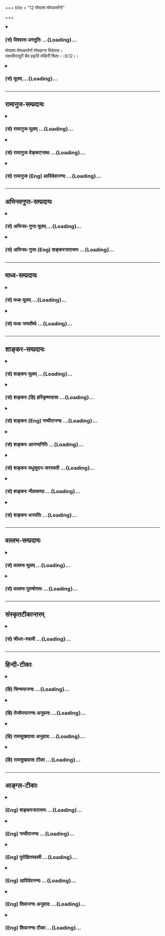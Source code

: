 +++
title = "12 मोघाशा मोघकर्माणो"

+++
<div class="js_include" newlevelforh1="3" title="(सं) विश्वास-प्रस्तुतिः" unfilled url="/purANam_vaiShNavam/mahAbhAratam/06-bhIShma-parva/03-bhagavad-gItA-parva/saMskRtam/vishvAsa-prastutiH/09_rAja-vidyA-rAja-guhy/12_moghAshA_moghakar.md">
<details open><summary><h3>(सं) विश्वास-प्रस्तुतिः ...{Loading}...</h3></summary>

मोघाशा मोघकर्माणो मोघज्ञाना विचेतसः।  
राक्षसीमासुरीं चैव प्रकृतिं मोहिनीं श्रिताः।।9.12।।
</details>
</div>
<div class="js_include collapsed" newlevelforh1="3" title="(सं) मूलम्" unfilled url="/purANam_vaiShNavam/mahAbhAratam/06-bhIShma-parva/03-bhagavad-gItA-parva/saMskRtam/mUlam/09_rAja-vidyA-rAja-guhy/12_moghAshA_moghakar.md">
<details><summary><h3>(सं) मूलम् ...{Loading}...</h3></summary>

मोघाशा मोघकर्माणो मोघज्ञाना विचेतसः।  
राक्षसीमासुरीं चैव प्रकृतिं मोहिनीं श्रिताः।।9.12।।
</details>
</div>


_________________
## रामानुज-सम्प्रदायः
<div class="js_include collapsed" newlevelforh1="3" title="(सं) रामानुजः मूलम्" unfilled url="/purANam_vaiShNavam/mahAbhAratam/06-bhIShma-parva/03-bhagavad-gItA-parva/saMskRtam/rAmAnujaH/mUlam/09_rAja-vidyA-rAja-guhy/12_moghAshA_moghakar.md">
<details><summary><h3>(सं) रामानुजः मूलम् ...{Loading}...</h3></summary>

।।9.12।। मम मनुष्यत्वे परमकारुण्यादिपरत्वतिरोधानकरीं **राक्षसीम् आसुरीं च
मोहिनीं प्रकृतिम् आश्रिताः; मोघाशाः** मोघवाञ्छिता निष्फलवाञ्छिताः;
**मोघकर्माणः** मोघारम्भाः; **मोघज्ञानाः** सर्वेषु मदीयेषु चराचरेषु
अर्थेषु मयि च विपरीतज्ञानतया निष्फलज्ञानाः **विचेतसः** तथा सर्वत्र
विगतयाथात्म्यज्ञानाः; मां सर्वेश्वरम् इतरसमं मत्वा मयि यत् कर्तुम्
इच्छन्ति; यद् उद्दिश्य आरम्भान् कुर्वते; तत् सर्वं मोघं भवति इत्यर्थः।

</details>
</div>
<div class="js_include collapsed" newlevelforh1="3" title="(सं) रामानुजः वेङ्कटनाथः" unfilled url="/purANam_vaiShNavam/mahAbhAratam/06-bhIShma-parva/03-bhagavad-gItA-parva/saMskRtam/rAmAnujaH/venkaTanAthaH/09_rAja-vidyA-rAja-guhy/12_moghAshA_moghakar.md">
<details><summary><h3>(सं) रामानुजः वेङ्कटनाथः ...{Loading}...</h3></summary>

  
  
।।9.12।। मोघाशाः इति श्लोकेन प्रस्तुतस्य हेतुफले प्रतिपाद्येते।
मोहिनीप्रकृत्याश्रयणं हि मोघाशत्वादौ हेतुरिति पूर्वमुत्तरार्धव्याख्या।
राक्षसीं रक्षस्सम्बन्धिनीं तामसीं; आसुरीमसुरसम्बन्धिनीं राजसीं
क्रोधलोभादिमयीमित्यर्थः प्रकृतिंस्वभावमित्यर्थः। यजन्ते सात्त्विका देवान्
यक्षरक्षांसि राजसाः। भूतान् प्रेतगणांश्चान्ये यजन्ते तामसा जनाः
\[17।4\]मन्ये त्वां राक्षसं क्रूरमथवा तामसात्मकम्। यस्मात्क्षिपसि
गोविन्दं पाण्डवं च धनञ्जयम् इत्यादिष्विवेति द्रष्टव्यम्। मोहिनीम् इत्यनेन
भगवत्परत्वतिरोधानादिकमभिप्रेतम्। मोघाशाः इति
समासांशद्वयार्थकथनंमोघवाञ्छिता निष्फलवाञ्छिता इति।
फलपर्यन्तकर्मस्वरूपासिद्ध्यभिप्रायेणमोघारम्भा इत्युक्तम्। उपक्रमप्रभृति
निष्फलप्रवृत्तय इत्यर्थः। ज्ञानस्य मोघत्वं हि
स्वाधीनप्रवृत्त्यभिमतफलराहित्यम्। तच्चायथार्थत्वनिबन्धनम्। तस्य चात्र
विषयविशेषनिर्देशाभावाद्यथासम्भवं
सर्वविषयत्वमुचितमित्यभिप्रायेणाहसर्वेष्विति। वैपरीत्यं च अस्वतन्त्रे
स्वतन्त्रत्वम्; अन्यदीये स्वकीयत्वम्; अजडे नित्ये जडत्वानित्यत्वादिकम्;
अस्थिरे स्थिरत्वमित्यादिकं द्रष्टव्यम्। मोघज्ञानाः इति ज्ञानविशेषस्य
विहितत्वात्तत एव तत्कारणस्य च निषेद्धुमशक्यत्वात्विचेतसः इति
निषेधस्तदतिरिक्तज्ञानपर इत्यभिप्रायेणाहसर्वत्र विगतयाथात्म्यज्ञाना इति।
ननु मोघाशत्वादिकमसिद्धं; स्वर्गफलाद्यभिलषितसिद्धेः; तदुपायभूतयागादिषु
यथार्थज्ञानाच्चेत्यत्राहमामिति। अत्र,यथार्थज्ञानाभावान्मोघज्ञानत्वम्; तत
एव मोघाशत्वमोघारम्भत्वे इति क्रमः।  
  

</details>
</div>
<div class="js_include collapsed" newlevelforh1="3" title="(सं) रामानुजः (Eng) आदिदेवानन्दः" unfilled url="/purANam_vaiShNavam/mahAbhAratam/06-bhIShma-parva/03-bhagavad-gItA-parva/saMskRtam/rAmAnujaH/english/AdidevAnandaH/09_rAja-vidyA-rAja-guhy/12_moghAshA_moghakar.md">
<details><summary><h3>(सं) रामानुजः (Eng) आदिदेवानन्दः ...{Loading}...</h3></summary>

9.12 Men yielding to the deluding nature characteristics of Asuras and
Raksas and not aware of My higher nature like compassion etc. When I am
in a human form, are possessed of vain hopes, i.e, their hopes remain
fruitless, and their knowledge also is vain, i.e., is fruitless. They
are so because of their erroneous understanding which fails to know that
all things, mobile and immobile, belong to Me. They are ignorant on
account of their being devoid of knowledge of truth everywhere. Whatever
they do regarding Me, the Lord of all, is done with an attitude that I
am an ordinary mortal. So their efforts go in vain. All this springs
from their partaking of the nature of Raksasas and Asuras.

</details>
</div>


_________________
## अभिनवगुप्त-सम्प्रदायः
<div class="js_include collapsed" newlevelforh1="3" title="(सं) अभिनव-गुप्तः मूलम्" unfilled url="/purANam_vaiShNavam/mahAbhAratam/06-bhIShma-parva/03-bhagavad-gItA-parva/saMskRtam/abhinava-guptaH/mUlam/09_rAja-vidyA-rAja-guhy/12_moghAshA_moghakar.md">
<details><summary><h3>(सं) अभिनव-गुप्तः मूलम् ...{Loading}...</h3></summary>

।।9.12।। मोघेति। तेषां च कर्म ज्ञानम् आकांक्षाश्च सर्वं निष्फलम्;
अवस्तुविषयत्त्वात्। आसुरीं राक्षसीं चेति -- उद्रिक्तरजस्तमोधर्माण इति।

</details>
</div>
<div class="js_include collapsed" newlevelforh1="3" title="(सं) अभिनव-गुप्तः (Eng) शङ्करनारायणः" unfilled url="/purANam_vaiShNavam/mahAbhAratam/06-bhIShma-parva/03-bhagavad-gItA-parva/saMskRtam/abhinava-guptaH/english/shankaranArAyaNaH/09_rAja-vidyA-rAja-guhy/12_moghAshA_moghakar.md">
<details><summary><h3>(सं) अभिनव-गुप्तः (Eng) शङ्करनारायणः ...{Loading}...</h3></summary>

9.12 Mogha-etc. Their action, knowledge and aspirations are all futile,
as these are concerned with the unreal. The demoniac and devilish nature
etc. They are of the nature of excessive desire and ignorance.

</details>
</div>


_________________
## माध्व-सम्प्रदायः
<div class="js_include collapsed" newlevelforh1="3" title="(सं) मध्वः मूलम्" unfilled url="/purANam_vaiShNavam/mahAbhAratam/06-bhIShma-parva/03-bhagavad-gItA-parva/saMskRtam/madhvaH/mUlam/09_rAja-vidyA-rAja-guhy/12_moghAshA_moghakar.md">
<details><summary><h3>(सं) मध्वः मूलम् ...{Loading}...</h3></summary>

।।9.12।। तेषां फलमाह -- मोघाशा इति। वृथाशाः; भगवद्वेषिभिराशासितं न
किञ्चिदाप्यते। यज्ञादिकर्माणि च वृथैव तेषां; ज्ञानं च। केनापि
ब्रह्मरुद्रादिभक्त्याद्युपायेन न कश्चित् पुरुषार्थ आमुष्मिकस्तैराप्यत
इत्यर्थः। वक्ष्यति चतानहं द्विषतः क्रूरान् संसारेषु नराधमान् \[16।16\]
इत्यादि। मोक्षधर्मे च \[म.भा.12।346।6;7\]कर्मणा मनसा वाचा यो
द्विष्याद्विष्णुमव्ययम्। मज्जन्ति पितरस्तस्य नरके शाश्वतीः समाः। यो
द्विष्याद्विबुधश्रेष्ठं देवं नारायणं हरिम्। कथं स न भवेद्वेष्य
आलोकान्तस्य (आत्मा लोकस्य) कस्यचित् इति। सर्वोत्कृष्टे ज्ञानभक्ती हि
यस्य नारायणे पुष्करविष्टराद्ये। सर्वावमे द्वेषयुतश्च
तस्मिन्भ्रूणानन्तघ्नोऽस्य समो न चैव इति सामवेदे
शाण्डिल्यशाखायाम्। द्वेषाच्चैद्यादयो नृपाः \[भाग.7।1।30\]वैरणं यं नृपतयः
शिशुपालपौण्ड्रशाल्वादयो गतिविलासविलोकनाद्यैः। ध्यायन्त आकृतधियः
शयनासनादौ तत्साम्यमीयुरनुरक्तधियः पुनः किम् \[11।5।48\] इति भागवते।
भक्तिप्रियत्वज्ञापनार्थं नित्यध्यानस्तुत्यर्थं च; स्वभक्तस्य
कदाचिच्छापबलात् द्वेषिणोऽपि भक्तिफलमेव भगवान्ददातीति। भक्ता एव हि ते
पूर्वं शिशुपालादयः शापबलात् द्वेषिणः। तत्प्रश्नपूर्वं
पार्षदत्वशापादिकथनाच्चैतज्ज्ञायते। अन्यथा किमिति तदप्रस्तुतमुच्यते।
भगवतः साम्यकथनं तु द्वेषिणामपि द्वेषमनिरूप्य पूर्वतनभक्तिफलमेव ददातीति
ज्ञापयितुम्। न मे भक्तः प्रणश्यति \[9।31\] इति वक्ष्यति। न चभावो हि
भवकारणं इत्यादिविरोधः। द्वेषभाविनां द्वेष एव भवतीति हि युक्तम्। अन्यथा
गुरुद्वेषिणामपि गुरुत्वं भवतीत्यनिष्टमापद्येत। न चाकृतधीत्वे विशेषः;
तेषामेव हिरण्यकशिप्वादीनां पापप्रतीतेः। हिरण्यकशिपुश्चापि भगवन्निन्दया
तमः। विविक्षुरत्यगात्सूनोः प्रह्लादस्यानुभावतः \[भाग.4।21।47\]
इति। यदनिन्दत्पिता मह्यं (मे त्वां) इत्यारभ्यतस्मात्पिता मे पूयेत
दुरन्ताद्दुस्तरादघात् \[भाग.7।10।1517\] इति प्रह्लादेन भगवतो वरयाचनाच्च।
बहुषु ग्रन्थेषु च निषेधः। कुत्रचिदेव तदुक्तिरिति विशेषः।
यस्मिंस्तदुच्यते तत्रैव निषेध उक्तः। महातात्पर्यविरोधश्चोक्तः पुरस्तात्।
अयुक्तिमद्भ्यो युक्तिमन्त्येव बलवन्ति वाक्यानि। युक्तयश्चोक्ता
अन्येषाम्। न चैषां काचिद्गतिः। साम्येऽपि
वाक्ययोर्लोकानुकूलाननुकूलयोर्लोकानुकूलमेव बलवत्। लोकानुकूलं
भक्तप्रियत्वं च नेतरत्। उक्तं च तेषां भक्तत्वम्। मन्ये
सुरान्भागवतांस्त्र्यधीशे संरम्भमार्गाभिनिविष्टचित्तान् \[भाग.3।1।24\]
इत्यादि। अतो न भगवद्वेषिणां काचिद्गतिरिति सिद्धम्। द्वेषकारणमाह --
राक्षसीमिति।

</details>
</div>
<div class="js_include collapsed" newlevelforh1="3" title="(सं) मध्वः जयतीर्थः" unfilled url="/purANam_vaiShNavam/mahAbhAratam/06-bhIShma-parva/03-bhagavad-gItA-parva/saMskRtam/madhvaH/jayatIrthaH/09_rAja-vidyA-rAja-guhy/12_moghAshA_moghakar.md">
<details><summary><h3>(सं) मध्वः जयतीर्थः ...{Loading}...</h3></summary>

।।9.12।। किञ्च तेषां फलमित्यस्य परिहारो न दृश्यते अत आह -- **तेषा**मिति।
अनर्थत्वप्रदर्शनाय व्याचष्टे -- **वृथे**ति।
सम्पदादिप्राप्तिदर्शनात्कथमित्यत आह -- **भगवदि**ति। युद्धादिकर्मणां
साफल्यदर्शनात्कथं मोघकर्माणः इत्यत आह -- **यज्ञादी**ति। ज्ञानं
तत्त्वविषयं तेषां नास्त्येव; अतः कथं तस्य मोघत्वमुच्यते इत्यत आह --
**ज्ञानं चे**ति। ज्ञानं च तेषां वृथैवेत्यस्य केनापीत्यर्थ इति सम्बन्धः।
अनेन ज्ञानपदमुपलक्षणमिति चोक्तं भवति। न केवलं पुरुषार्थानवाप्तिः; अपितु
दुःखावाप्तिश्चेति भावेन तत्र प्रमाणान्याह -- **वक्ष्यति चे**ति। आ सम्यक्
लोकान्तस्य चण्डालादेः। पुष्करविष्टराद्ये पद्मासनस्य पितरि।
भ्रूणानन्तघ्नोऽनन्तभ्रूणघ्नः। यद्येवं; कथं तर्हि भागवतादौ भगवद्द्वेषस्य
मोक्षसाधनत्ववचनम् इत्यत आह -- **द्वेषादि**ति। तद्गतिं गता इति सम्बन्धः।
वैरेण ध्यायन्तः यदीयगत्यादिभिराकृतधियः आकृष्टबुद्धयः। ये पूर्वं भक्ताः
शिशुपालादयस्तद्विषये भवत्वेषा गतिः; न तु पौण्ड्रशाल्वादिविषये; अत आह --
**नित्ये**ति। भक्तप्रियत्वज्ञापनार्थमित्युक्तं विवृणोति --
**स्वभक्तस्ये**ति। इति भक्तप्रियत्वज्ञापनार्थमिति योजना। स्यादेतत्; यदि
तेषां स्वतो भक्तत्वं शापबलादेव द्वेषित्वमित्येतत्प्रमितं स्यात् तदेव
कुतः इत्यत आह -- **भक्ता एव ही**ति। प्रसिद्धमेवैतत् भागवतादावित्यर्थः।
कुतो वचनानामर्थान्तरकल्पनेति चेत्;यो द्विष्यात्
इत्याद्युदाहृतवाक्याविरोधात्। हेत्वन्तरं चाह -- **तत्प्रश्ने**ति। अहो
अत्यद्भुतं ह्येतद्दुर्लभैकान्तिनामपि। वासुदेवे भगवति गतिश्चैद्यस्य
विद्विषः \[भाग.7।1।15\] इति युधिष्ठिरेण द्वेषिणः कथं
मुक्तिर्जातेत्येवंरूपे तद्विषये प्रश्ने कृते सति नारदेनमातृष्वसेयो
वश्चैद्यो दन्तवक्त्रश्च पाण्डव। पार्षदप्रवरौ विष्णोर्विप्रशापात्पदच्युतौ
\[भाग.7।1।32\] इति तदुत्तरत्वेन पूर्वपार्षदत्वादिकं कथ्यते। ततोऽपि
द्वेषो न मोक्षसाधनमित्येततज्ज्ञायते। कथमित्यत आह -- **अन्यथे**ति। यदि
द्वेषो मोक्षसाधनं स्यात्तदा किमत्राद्भुतम् यतो द्वेषोऽप्येको मुक्तिमार्ग
इत्युत्तरं वक्तव्यम्। पूर्वपार्षदत्वादिकं त्वप्रस्तुतमनुपयुक्तं न
वक्तव्यं स्यादित्यर्थः। ननु नारदेननिन्दनस्तवसत्कारन्यक्वारार्थं
\[भाग.7।1।22\] इत्यादिना भगवतो निन्दादौ साम्यमपि तदुत्तरत्वेन कथ्यते;
यदि स्तुतेरिव निन्दाया तु मोक्षसाधनत्वं स्यात्तदा तदनुपयुक्तं न
वक्तव्यमिति सत्प्रतिपक्षार्थापत्तिरित्यतोऽस्यान्यथोपपत्तिमाह -- **भगवत**
इति। साम्यं निर्विकारत्वम्। भक्तानामपराधं भगवान्न गणयतीत्येतत्कुतः इत्यत
आह -- **ने**ति। द्वेषस्य मुक्तिसाधनत्वाभावेभावो यथा कथञ्चिच्चिन्तनं;
भवस्य मोक्षस्य कारणम् इत्यादिवचनविरोधः स्यादित्यत आह -- **न चे**ति। कुतो
नेत्यत आह -- **द्वेषे**ति। हि यस्मादेतद्वचनमिति युक्तं घटनोपेतं
तस्मादित्यर्थः। यथोक्तम्यादृशी भावना ज्ञेया सिद्धिर्भवति तादृशी \[ \]
इति। प्रतीत एवार्थः किं न स्यात् इत्यत आह -- **अन्यथे**ति। भगवद्द्वेषिणो
मुक्तिभाजः तदाकृतधीत्वात्; भगवद्भक्तवत् इत्यनुमानविरोध इत्यत आह --
**नचे**ति। उभयोराकृतधीत्वे सति फलेऽप्यविशेष इति च नेत्यर्थः। कुतः इत्यतः
कालातीतत्वादित्याह -- **तेषामेवे**ति। आकृतधीनामेव। विविक्षुर्वक्ष्यतीति
सम्भावनाविषयः। आशङ्कायामचेतनेषूपसङ्ख्यानात्। मह्यं मम। ननु
वचनत्वाविशेषात्यो द्विष्यात् इत्यादिभिःद्वेषाच्चेद्यादयः इत्यादीनां कथं
बाधनं इत्यत आह -- **बह्वि**ति। निषेधो द्वेषस्य मुक्तिसाधनतायाः। न केवलं
बहुत्वाबहुत्वरूपोऽनयोर्विशेषः। किन्तु
स्वव्याहतत्वास्वव्याहतत्वरूपोऽपीत्याह -- **यस्मिन्नि**ति। भागवतादौ
ग्रन्थेभगवन्निन्दया इत्यादिर्निषेधः। भगवद्गुणोत्कर्ष एव सर्ववेदानां
यन्महातात्पर्यं तद्विरोधो द्वेषान्मुक्तिवाचिनाम्; इतरेषां तु
तदानुकूल्यमिति च विशेष इति भावेनाह -- **महातात्पर्ये**ति। उक्तः
उक्तप्रायः। इतोऽपि बाध्यबाधकभावो युक्त इति भावेन व्याप्तिं तावदाह --
**अयुक्तिमद्भ्य** इति। सप्तम्यर्थे मतुप्। ततः किमित्यत आह --
**युक्तयश्चे**ति। महातात्पर्यविरोधश्चेत्यपेक्षया। अन्येषामनुकूलाः। अव्ययं
विबुधश्रेष्ठम्पुष्करविष्टराद्ये इति।
सावकाशत्वनिरवकाशत्वविशेषाच्चैवमित्याह -- **न चे**ति। इतरेषां तूक्तैवेति
शेषः। इतश्च बाध्यबाधकभावो युक्त इत्यभिप्रेत्य व्याप्तिं तावदाह --
**साम्येऽपी**ति। गुणान्तरेण साम्येऽपीति कैमुत्यार्थं
लोकानुकूलशब्देन,लोकदृष्टव्याप्तिकानुमानानुकूलत्वमुच्यते। ततः किमित्यत आह
-- **लोके**ति। इतरद्द्वेषिप्रियत्वं भगवत्प्रीत्यैव मोक्ष इति तु
प्रसिद्धमेव। शिशुपालादीनां पूर्वभक्तत्वं प्रसिद्धमित्युक्तम्; तत्कथमिति
चेत्; पार्षदत्वात्; वचनाच्चेत्याह -- **उक्तं चे**ति। त्रयाणां
लोकानामधीशे। संरम्भेण मार्गमात्रेणाभिनिविष्टचित्तान्। उपसंहरति -- **अत**
इति। गतिः सद्गतिः। स्वमौढ्यादेव मामवजानन्ति। न मद्दोषात्तेषां न महाननर्थ
इति सर्वं समाहितम्। राक्षसीमित्यादि तु किमर्थं इत्यत आह -- **द्वेषे**ति।
मौढ्यान्मिथ्याज्ञानं भवतु; प्रज्वलनात्मको द्वेषस्तु कुतः
इत्याशङ्कानिवृत्त्यर्थमिति शेषः। अन्येषामविद्यमानं मौढ्यमेव तेषां कुतः
इत्याशङ्कानिरासार्थमिति वा। अत्र कारणमिति मूलकारणम्।

</details>
</div>


_________________
## शाङ्कर-सम्प्रदायः
<div class="js_include collapsed" newlevelforh1="3" title="(सं) शङ्करः मूलम्" unfilled url="/purANam_vaiShNavam/mahAbhAratam/06-bhIShma-parva/03-bhagavad-gItA-parva/saMskRtam/shankaraH/mUlam/09_rAja-vidyA-rAja-guhy/12_moghAshA_moghakar.md">
<details><summary><h3>(सं) शङ्करः मूलम् ...{Loading}...</h3></summary>

।।9.12।। --,**मोघाशाः** वृथा आशाः आशिषः येषां ते मोघाशाः; तथा
**मोघकर्माणः** यानि च अग्निहोत्रादीनि तैः अनुष्ठीयमानानि कर्माणि तानि च;
तेषां भगवत्परिभवात्; स्वात्मभूतस्य अवज्ञानात्; मोघान्येव निष्फलानि
कर्माणि भवन्तीति मोघकर्माणः। तथा **मोघज्ञानाः** मोघं निष्फलं ज्ञानं
येषां ते मोघज्ञानाः; ज्ञानमपि तेषां निष्फलमेव स्यात्। **विचेतसः**
विगतविवेकाश्च ते भवन्ति इत्यभिप्रायः। किञ्च -- ते भवन्ति **राक्षसीं**
रक्षसां प्रकृतिं स्वभावम् **आसुरीम्** असुराणां **च प्रकृतिं मोहिनीं**
मोहकरीं देहात्मवादिनीं **श्रिताः** आश्रिताः; छिन्द्धि; भिन्द्धि; पिब;
खाद; परस्वमपहर; इत्येवं वदनशीलाः क्रूरकर्माणो भवन्ति इत्यर्थः; असुर्या
नाम ते लोकाः (ई0 उ₀ 3) इति श्रुतेः।। ये पुनः श्रद्दधानाः भगवद्भक्तिलक्षणे
मोक्षमार्गे प्रवृत्ताः --,

</details>
</div>
<div class="js_include collapsed" newlevelforh1="3" title="(सं) शङ्करः (हि) हरिकृष्णदासः" unfilled url="/purANam_vaiShNavam/mahAbhAratam/06-bhIShma-parva/03-bhagavad-gItA-parva/saMskRtam/shankaraH/hindI/harikRShNadAsaH/09_rAja-vidyA-rAja-guhy/12_moghAshA_moghakar.md">
<details><summary><h3>(सं) शङ्करः (हि) हरिकृष्णदासः ...{Loading}...</h3></summary>

।।9.12।। क्योंकि --, वे मोघाशा -- जिनकी आशाएँ -- कामनाएँ व्यर्थ हों ऐसे
व्यर्थ कामना करनेवाले और मोघकर्मा -- व्यर्थ कर्म करनेवाले होते हैं
क्योंकि उनके द्वारा जो कुछ अग्निहोत्रादि कर्म किये जाते हैं वे सब अपने
अन्तरात्मारूप भगवान्का अनादर करनेके कारण निष्फल हो जाते हैं। इसलिये वे
मोघकर्मा होते हैं। इसके अतिरिक्त वे मोघज्ञानी -- निष्फल ज्ञानवाले होते
हैं; अर्थात् उनका ज्ञान भी निष्फल ही होता है। और वे विचेता अर्थात्
विवेकहीन भी होते हैं। तथा वे मोह उत्पन्न करनेवाली देहात्मवादिनी राक्षसी
और आसुरी प्रकृतिका यानी राक्षसोंके और असुरोंके स्वभावका आश्रय करनेवाले
हो जाते हैं। अभिप्राय यह कि तोड़ो; फोड़ो; पिओ; खाओ; दूसरोंका धन लूट लो
इत्यादि वचन बोलनेवाले और बड़े क्रूरकर्मा हो जाते हैं। श्रुति भी कहती है
कि वे असुरोंके रहने योग्य लोक प्रकाशहीन हैं इत्यादि।

</details>
</div>
<div class="js_include collapsed" newlevelforh1="3" title="(सं) शङ्करः (Eng) गम्भीरानन्दः" unfilled url="/purANam_vaiShNavam/mahAbhAratam/06-bhIShma-parva/03-bhagavad-gItA-parva/saMskRtam/shankaraH/english/gambhIrAnandaH/09_rAja-vidyA-rAja-guhy/12_moghAshA_moghakar.md">
<details><summary><h3>(सं) शङ्करः (Eng) गम्भीरानन्दः ...{Loading}...</h3></summary>

9.12 Moghasah, of vain hopes. So also, mogha-karmanah, of vain actions:
their rites, such as Agnihotra etc. which are undertaken by them, verily
become vain, fruitless actions, because of dishonouring the Lord,
disregarding Him who is their own Self. In this way they are of vain
actions. Similarly, mogha-jnanah, of vain knowledge: of fruitless
knowledge; even their knowledge verily becomes useless. And vicetasah,
senseless: i.e., they lose their power of discrimination. Besides,
\[Besides, in the next birth৷৷.\] they become sritah, possessed of; the
mohinim, self-deceptive, self-delusive; prakritim, disposition;
raksasim, of fiends; and asurim, of demons-according to which the body
is the Self; i.e., they become habitually inclined to act cruelly,
saying, 'cut, break, drink, eat, steal others' wealth,' etc. \[The habit
to cut, break, drink, eat, etc. is characteristic of fiends. The habit
of stealing others' wealth, etc. is characteristic of demons.\] This is
stated in the Sruti, 'Those worlds of devils (are covered by blinding
darkness)' (Is. 3).

</details>
</div>
<div class="js_include collapsed" newlevelforh1="3" title="(सं) शङ्करः आनन्दगिरिः" unfilled url="/purANam_vaiShNavam/mahAbhAratam/06-bhIShma-parva/03-bhagavad-gItA-parva/saMskRtam/shankaraH/AnandagiriH/09_rAja-vidyA-rAja-guhy/12_moghAshA_moghakar.md">
<details><summary><h3>(सं) शङ्करः आनन्दगिरिः ...{Loading}...</h3></summary>

।।9.12।। भगवन्तमवजानतां प्रश्नपूर्वकं शोच्यत्वं विशदयति -- **कथमिति।**
भगवन्निन्दापराणां न काचिदपि प्रार्थनार्थवतीत्याह -- **वृथेति।** ननु
भगवन्तं निन्दन्तोऽपि नित्यं नैमित्तिकं वा कर्मानुतिष्ठन्ति;
तदनुष्ठानाच्च तेषां प्रार्थनाः सार्था भविष्यन्तीति नेत्याह -- **तथेति।**
परिभवस्तिरस्करणम्; अवज्ञानमनादरणम्। तेषामपि शास्त्रार्थाज्ञानवतां
तद्द्वारा प्रार्थनार्थवत्त्वमित्याशङ्क्याह -- **तथा मोघेति।** तथापि
यौक्तिकविवेकवशात्तत्प्रार्थनासाफल्यमित्याशङ्क्याह -- **विचेतस इति।** न
केवलमुक्तविशेषणवत्त्वमेव तेषां किंतु वर्तमानदेहपातादनन्तरं
तत्तदतिक्रूरयोनिप्राप्तिश्च निश्चितेत्याह -- **किञ्चेति।** मोहकरीमिति
प्रकृतिद्वयेऽपि तुल्यं विशेषणं; छिन्धि भिन्धि पिब खादेति प्राणिहिंसारूपो
रक्षसां स्वभावः; असुराणां स्वभावस्तु न देहि नो जुहुधि
परस्वमेवापहरेत्यादिरूपः; मोहो मिथ्याज्ञानम्। उक्तमेव स्फुटयति --
**छिन्धीति।**

</details>
</div>
<div class="js_include collapsed" newlevelforh1="3" title="(सं) शङ्करः मधुसूदन-सरस्वती" unfilled url="/purANam_vaiShNavam/mahAbhAratam/06-bhIShma-parva/03-bhagavad-gItA-parva/saMskRtam/shankaraH/madhusUdana-sarasvatI/09_rAja-vidyA-rAja-guhy/12_moghAshA_moghakar.md">
<details><summary><h3>(सं) शङ्करः मधुसूदन-सरस्वती ...{Loading}...</h3></summary>

।।9.12।। ते च भगवदवज्ञाननिन्दनजनितमहादुरितप्रतिबद्धबुद्धयो निरन्तरं
निरयनिवासार्हा एव -- ईश्वरमन्तरेण कर्माण्येव नः फलं दास्यन्तीत्येवंरूपा
मोघा निष्फलैवाशा फलप्रार्थना येषां ते। अतएवेश्वरविमुखत्वान्मोघानि
श्रममात्ररूपाण्यग्निहोत्रादीनि कर्माणि येषां ते। तथा
मोघमीश्वराप्रतिपादककुतर्कशास्त्रजनितं ज्ञानं येषां ते। कुत एवं। यतो
विचेतसो भगवदवज्ञानजनितदुरितप्रतिबद्धविवेकविज्ञानाः। किंच ते
भगवदवज्ञानवशात् राक्षसीं तामसीं अविहितहिंसाहेतुद्वेषप्रधानां आसुरीं च
राजसीं शास्त्रानभ्यनुज्ञातविषयभोगहेतुरागप्रधानां च। मोहिनीं
शास्त्रीयज्ञानभ्रंशहेतुं प्रकृतिं स्वभावमाश्रिता एव भवन्ति।
ततश्चत्रिविधं नरकस्येदं द्वारं नाशनमात्मनः। कामः क्रोधस्तथा लोभः
इत्युक्तनरकद्वारभागितया नरकयातनामेव ते सततमनुभवन्तीत्यर्थः।

</details>
</div>
<div class="js_include collapsed" newlevelforh1="3" title="(सं) शङ्करः नीलकण्ठः" unfilled url="/purANam_vaiShNavam/mahAbhAratam/06-bhIShma-parva/03-bhagavad-gItA-parva/saMskRtam/shankaraH/nIlakaNThaH/09_rAja-vidyA-rAja-guhy/12_moghAshA_moghakar.md">
<details><summary><h3>(सं) शङ्करः नीलकण्ठः ...{Loading}...</h3></summary>

।।9.12।। मदवज्ञानाच्च ते मोघाशाः वृथैव आशा आशिषो येषां ते मोघाशाः। तथा
मोघकर्माणो निष्फलोद्योगाः। मोघज्ञानाः निष्फलज्ञानाः। यतो विचेतसो
निर्विवेकाः। यतो राक्षसीमासुरीं च रजस्तमःप्रधानां मोहिनीं मोहकरीं
प्रकृतिं श्रिताः। छिन्धि भिन्धि पिब खाद परस्वमपहरेत्येवंवादशीलाः
क्रूरकर्माणो भवन्तीत्यर्थः।

</details>
</div>
<div class="js_include collapsed" newlevelforh1="3" title="(सं) शङ्करः धनपतिः" unfilled url="/purANam_vaiShNavam/mahAbhAratam/06-bhIShma-parva/03-bhagavad-gItA-parva/saMskRtam/shankaraH/dhanapatiH/09_rAja-vidyA-rAja-guhy/12_moghAshA_moghakar.md">
<details><summary><h3>(सं) शङ्करः धनपतिः ...{Loading}...</h3></summary>

।।9.12।। ततश्च तेषामनादरणेन तिरस्कारणएन निन्दया च हतानां
सर्वपुरुषार्थभ्रष्टानां अतिक्षुद्राणां केनापि कापि प्रार्थना न
सिध्यतीत्याह -- मोघाशा इति। माघो व्यर्था आशा आशिषस्तत्तद्वस्तुप्रार्थना
येषां ते। ननु तेषां प्रार्थना अग्निहोत्रादिकर्मानुष्ठानात्सार्था
भविष्यतीतिचेत् भगवन्तिमात्मानमवजानतामग्निहोत्रादिकर्मणां श्रममात्रत्वेन
नैष्फल्यान्नेत्याह -- मोघकर्माण इति। मोघानि निष्पलान्येव श्रमहेतुभूतानि
अग्निहोत्रादीनि कर्माणि येषां ते। तदुक्तन्धर्मः स्वनुष्ठितः पुंसां
विष्वक्सेनकथासुः यः। नोत्पादयेद्यदि रतिं श्रम एव हि केवलम् इति। ननु
भगवन्तमवजानन्तोऽपि ज्ञानिनो दृश्यन्ते ज्ञानाच्च तेषां मोक्षप्रार्थना
सार्था भविष्यतीतिचेत्। भगवदवज्ञानसहितस्य तस्य साक्षात्काराहेतुत्वेन
मोक्षाहेतुत्वान्नेत्याह। मोघज्ञाना मोघं निष्फलं ज्ञानं येषां ते।
तदुक्तंनैष्कर्म्यम्पयत्युतभाववर्जितं न शोभते ज्ञानमलं निरञ्जमनम्। कुतः
पुनः शश्वदभद्रमीश्वरे च चार्पितं कर्म यदप्यकारणम् इति। विगतचेतसो
विगतविवेकाश्चेति भाष्ये चो हेतौ। यतो भगवदवज्ञानेन कर्मादीनि निष्फलानि
तद्भक्त्या तु सफलानीति विवेकशून्या अत एतादृशास्ते भवन्तीत्यभिप्रायः।
किंच यतो राक्षसीं रक्षसां प्रकृतिं स्वभावं च्छिन्धि भिन्धि पिब
खादेत्येवंरुपाम्; आसूरीमसुराणां च प्रकृतिं न देहि न जुहुधि
परस्वमपहरेत्येवंरुपां मोहिनीं मोहकारीं देहात्माभिमानरुपां श्रिता
आश्रिताः क्रूरकरर्माणस्ते भवन्ति अतोऽपि तेषामुक्तविशेषणवत्त्वमित्यर्थः।
यद्वा किंच न केवलमुक्तविशेषणवत्त्वमेव तेषामपि तु एतादृशा अपीत्याह --
राक्षसीमिति। अथवा न केवलं वर्तमानदेह एवैतादृशाः किंतु
वर्तमानदेहपातानन्तरमेतेषां तत्तदतिक्रूरयोनिप्राप्तिश्च निश्चितेत्याह --
राक्षसीमिति। तथाच श्रुतिःअसूर्या नाम ते लोका अन्धेन तमसा वृताः। तांस्ते
प्रेत्याभिगच्छन्ति ये केचात्महनो जनाः इति।

</details>
</div>


_________________
## वल्लभ-सम्प्रदायः
<div class="js_include collapsed" newlevelforh1="3" title="(सं) वल्लभः मूलम्" unfilled url="/purANam_vaiShNavam/mahAbhAratam/06-bhIShma-parva/03-bhagavad-gItA-parva/saMskRtam/vallabhaH/mUlam/09_rAja-vidyA-rAja-guhy/12_moghAshA_moghakar.md">
<details><summary><h3>(सं) वल्लभः मूलम् ...{Loading}...</h3></summary>

।।9.12।। न केवलमजानन्त इत्येव वक्तव्यं सर्वस्य तथात्वात्। किञ्च ते
मोघाशाः परमार्थतो मोघे स्वर्गादौ देवतायां च ईश्वरं विना कर्मैव फलदमिति
मोघा वा आशा येषां ते; अतएव मोघकर्माणः मोघमेव च ज्ञानमासुरं
मायावादादिशास्त्रोपदेशजन्यं येषां तत एव विक्षिप्तचेतसः। सर्वत्र हेतुः
राक्षसीमासुरीं चेति। मम मनुष्यानुकरणे परमकारुण्यादिपरत्वभावनिरोधकरीं
प्रकृतिं स्वभावरूपां शब्दादिविषयैकपरां राजसीमासुरीं मायेत्यसुरा इति
श्रूयमाणां श्रिताः राक्षसीं तामसीं शिश्नोदरभरणैकस्वभावरूपां तथा मोहिनीं
सात्विकराजसी मानुषीं प्रकृतिं संश्रिता इत्यासुरादयो मामवजानन्ति।

</details>
</div>
<div class="js_include collapsed" newlevelforh1="3" title="(सं) वल्लभः पुरुषोत्तमः" unfilled url="/purANam_vaiShNavam/mahAbhAratam/06-bhIShma-parva/03-bhagavad-gItA-parva/saMskRtam/vallabhaH/puruShottamaH/09_rAja-vidyA-rAja-guhy/12_moghAshA_moghakar.md">
<details><summary><h3>(सं) वल्लभः पुरुषोत्तमः ...{Loading}...</h3></summary>

  
  
।।9.12।। तेषां मूढत्वं विशदयति -- मोघाशा इति। मोघाशाः मोघं निष्फलं
असमर्पितान्नं केवलं देहपोषार्थं अश्नन्ति भक्षयन्तीति तथा। मोघं निष्फलमेव
भगवत्सेवातिरिक्तकर्मकर्त्तारः। मोघज्ञानाः मोघं निष्फलं
मोहकशास्त्रोक्तभगवत्स्वरूपज्ञानातिरिक्तज्ञानयुक्ताः। विचेतसः
अव्यवस्थितमनसः। राक्षसीं स्वदेहपोषणरूपाम्। च पुनः। आसुरीं
परोपद्रवकरणरूपां मोहिनीं मद्विस्मारिकां प्रकृतिमेव मायामेव
स्वभावमाश्रिताः। अतएव मां मानुषीं तनुमाश्रितं ज्ञात्वा अवमन्यन्त इति
पूर्वेणान्वयः।  
  

</details>
</div>


_________________
## संस्कृतटीकान्तरम्
<div class="js_include collapsed" newlevelforh1="3" title="(सं) श्रीधर-स्वामी" unfilled url="/purANam_vaiShNavam/mahAbhAratam/06-bhIShma-parva/03-bhagavad-gItA-parva/saMskRtam/shrIdhara-svAmI/09_rAja-vidyA-rAja-guhy/12_moghAshA_moghakar.md">
<details><summary><h3>(सं) श्रीधर-स्वामी ...{Loading}...</h3></summary>

।।9.12।। किंच **-- मोघाशा** **इति।** मत्तोऽन्यद्देवतान्तरं क्षिप्रं फलं
दास्यतीत्येवंभूता मोघा निष्फलैवाशा येषां ते। अतएव मद्विमुखत्वान्मोघानि
व्यर्थानि कर्माणि येषां ते। मोघमेव नानाकुतर्काश्रितं शास्त्रज्ञानं येषां
ते। अतएव विचेतसो विक्षिप्तचित्ताः। सर्वत्र हेतुः। राक्षसीं तामसीं
हिंसादिप्रचुराम् आसुरीं च राजसीं कामदर्पादिबहुलाम् मोहिनीं
बुद्धिभ्रंशकरीं प्रकृतिं स्वभावं श्रिताः आश्रिताः सन्तो मामवजानन्तीति
पूर्वेणान्वयः।

</details>
</div>


_________________
## हिन्दी-टीकाः
<div class="js_include collapsed" newlevelforh1="3" title="(हि) चिन्मयानन्दः" unfilled url="/purANam_vaiShNavam/mahAbhAratam/06-bhIShma-parva/03-bhagavad-gItA-parva/hindI/chinmayAnandaH/09_rAja-vidyA-rAja-guhy/12_moghAshA_moghakar.md">
<details><summary><h3>(हि) चिन्मयानन्दः ...{Loading}...</h3></summary>

।।9.12।। See commentary under 9.13

</details>
</div>
<div class="js_include collapsed" newlevelforh1="3" title="(हि) तेजोमयानन्दः अनुवादः" unfilled url="/purANam_vaiShNavam/mahAbhAratam/06-bhIShma-parva/03-bhagavad-gItA-parva/hindI/tejomayAnandaH/anuvAdaH/09_rAja-vidyA-rAja-guhy/12_moghAshA_moghakar.md">
<details><summary><h3>(हि) तेजोमयानन्दः अनुवादः ...{Loading}...</h3></summary>

।।9.12।। वृथा आशा, वृथा कर्म और वृथा ज्ञान वाले अविचारीजन राक्षसों के और
असुरों के मोहित करने वाले स्वभाव को धारण किये रहते हैं।।

</details>
</div>
<div class="js_include collapsed" newlevelforh1="3" title="(हि) रामसुखदासः अनुवादः" unfilled url="/purANam_vaiShNavam/mahAbhAratam/06-bhIShma-parva/03-bhagavad-gItA-parva/hindI/rAmasukhadAsaH/anuvAdaH/09_rAja-vidyA-rAja-guhy/12_moghAshA_moghakar.md">
<details><summary><h3>(हि) रामसुखदासः अनुवादः ...{Loading}...</h3></summary>

।।9.12।। जिनकी सब आशाएँ व्यर्थ होती हैं, सब शुभ-कर्म व्यर्थ होते हैं और
सब ज्ञान व्यर्थ होते हैं अर्थात् जिनकी आशाएँ, कर्म और ज्ञान सत्-फल
देनेवाले नहीं होते, ऐसे अविवेकी मनुष्य आसुरी, राक्षसी और मोहिनी फकृतिका
आश्रय लेते हैं।

</details>
</div>
<div class="js_include collapsed" newlevelforh1="3" title="(हि) रामसुखदासः टीका" unfilled url="/purANam_vaiShNavam/mahAbhAratam/06-bhIShma-parva/03-bhagavad-gItA-parva/hindI/rAmasukhadAsaH/TIkA/09_rAja-vidyA-rAja-guhy/12_moghAshA_moghakar.md">
<details><summary><h3>(हि) रामसुखदासः टीका ...{Loading}...</h3></summary>

।।9.12।।***व्याख्या--***'**मोघाशाः'--** जो लोग भगवान्से विमुख होते हैं,
वे सांसारिक भोग चाहते हैं, स्वर्ग चाहते हैं तो उनकी ये सब कामनाएँ व्यर्थ
ही होती हैं। कारण कि नाशवान् और परिवर्तनशील वस्तुकी कामना पूरी होगी ही--
यह कोई नियम नहीं है। अगर कभी पूरी हो भी जाय, तो वह टिकेगी नहीं अर्थात्
फल देकर नष्ट हो जायगी। जबतक परमात्माकी प्राप्ति नहीं होती, तबतक कितनी ही
सांसारिक वस्तुओंकी इच्छाएँ की जायँ और उनका फल भी मिल जाय तो भी वह सब
व्यर्थ ही है (गीता 7। 23)।**'मोघकर्माणः'--**भगवान्से विमुख हुए मनुष्य
शास्त्रविहित कितने ही शुभकर्म करें, पर अन्तमें वे सभी व्यर्थ हो जायँगे।
कारण कि मनुष्य अगर सकामभावसे शास्त्रविहित यज्ञ, दान आदि कर्म भी करेंगे,
तो भी उन कर्मोंका आदि और अन्त होगा और उनके फलका भी आदि और अन्त होगा। वे
उन कर्मोंके फलस्वरूप ऊँचे-ऊँचे लोकोंमें भी चले जायँगे, तो भी वहाँसे उनको
फिर जन्म-मरणमें आना ही पड़ेगा। इसलिये उन्होंने कर्म करके केवल अपना समय
बरबाद किया, अपनी बुद्धि बरबाद की और मिला कुछ नहीं। अन्तमें रीते-के-रीते
रह गये अर्थात् जिसके लिये मनुष्यशरीर मिला था, उस लाभसे सदा ही रीते रह
गये। इसलिये उनके सब कर्म व्यर्थ, निष्फल ही हैं। तात्पर्य यह हुआ कि ये
मनुष्य स्वरूपसे साक्षात् परमात्माके अंश हैं, सदा रहनेवाले हैं और कर्म
तथा उनका,फल आदि-अन्तवाला है; अतः जबतक परमात्माकी प्राप्ति नहीं होगी,
तबतक वे सकामभावपूर्वक कितने ही कर्म करें और उनका फल भोंगे, पर अन्तमें
दुःख और अशान्तिके सिवाय कुछ नहीं मिलेगा।  
  
जो शास्त्रविहित कर्म अनुकूल परिस्थिति प्राप्त करनेकी इच्छासे
सकामभावपूर्वक किये जाते हैं, वे ही कर्म व्यर्थ होते हैं अर्थात् सत्-फल
देनेवाले नहीं होते। परन्तु जो कर्म भगवान्के लिये, भगवान्की प्रसन्नताके
लिये किये जाते हैं और जो कर्म भगवान्के अर्पण किये जाते हैं, वे कर्म
निष्फल नहीं होते अर्थात् नाशवान् फल देनेवाले नहीं होते, प्रत्युत सत्-फल
देनेवाले हो जाते हैं-- **'कर्म चैव तदर्थीयं सदित्येवाभिधीयते'**(गीता 17।
27)।

</details>
</div>


_________________
## आङ्ग्ल-टीकाः
<div class="js_include collapsed" newlevelforh1="3" title="(Eng) शङ्करनारायणः" unfilled url="/purANam_vaiShNavam/mahAbhAratam/06-bhIShma-parva/03-bhagavad-gItA-parva/english/shankaranArAyaNaH/09_rAja-vidyA-rAja-guhy/12_moghAshA_moghakar.md">
<details><summary><h3>(Eng) शङ्करनारायणः ...{Loading}...</h3></summary>

9.12. \[They\] are of futile aspirations, futile actions, futile
knowledge and wrong intellect; and they take recourse only to the
delusive nature that is demoniac and also devilish.

</details>
</div>
<div class="js_include collapsed" newlevelforh1="3" title="(Eng) गम्भीरानन्दः" unfilled url="/purANam_vaiShNavam/mahAbhAratam/06-bhIShma-parva/03-bhagavad-gItA-parva/english/gambhIrAnandaH/09_rAja-vidyA-rAja-guhy/12_moghAshA_moghakar.md">
<details><summary><h3>(Eng) गम्भीरानन्दः ...{Loading}...</h3></summary>

9.12 Of vain hopes, of vain actions, of vain knowledge, and senseless,
they become verily possessed of the deceptive disposition of fiends and
demons.

</details>
</div>
<div class="js_include collapsed" newlevelforh1="3" title="(Eng) पुरोहितस्वामी" unfilled url="/purANam_vaiShNavam/mahAbhAratam/06-bhIShma-parva/03-bhagavad-gItA-parva/english/purohitasvAmI/09_rAja-vidyA-rAja-guhy/12_moghAshA_moghakar.md">
<details><summary><h3>(Eng) पुरोहितस्वामी ...{Loading}...</h3></summary>

9.12 Their hopes are vain, their actions worthless, their knowledge
futile; they are without sense, deceitful, barbarous and godless.

</details>
</div>
<div class="js_include collapsed" newlevelforh1="3" title="(Eng) आदिदेवनन्दः" unfilled url="/purANam_vaiShNavam/mahAbhAratam/06-bhIShma-parva/03-bhagavad-gItA-parva/english/AdidevanandaH/09_rAja-vidyA-rAja-guhy/12_moghAshA_moghakar.md">
<details><summary><h3>(Eng) आदिदेवनन्दः ...{Loading}...</h3></summary>

9.12 Senseless men entertain a nature which is deluding and akin to that
of Raksasas (fiends) and Asuras (monsters). Their hopes are vain, acts
are vain and knowledge is vain.

</details>
</div>
<div class="js_include collapsed" newlevelforh1="3" title="(Eng) शिवानन्दः अनुवादः" unfilled url="/purANam_vaiShNavam/mahAbhAratam/06-bhIShma-parva/03-bhagavad-gItA-parva/english/shivAnandaH/anuvAdaH/09_rAja-vidyA-rAja-guhy/12_moghAshA_moghakar.md">
<details><summary><h3>(Eng) शिवानन्दः अनुवादः ...{Loading}...</h3></summary>

9.12 Of vain hopes, of vain actions, of vain knowledge and senseless,
they verily are possessed of the deceitful nature of demons and undivine
beings.

</details>
</div>
<div class="js_include collapsed" newlevelforh1="3" title="(Eng) शिवानन्दः टीका" unfilled url="/purANam_vaiShNavam/mahAbhAratam/06-bhIShma-parva/03-bhagavad-gItA-parva/english/shivAnandaH/TIkA/09_rAja-vidyA-rAja-guhy/12_moghAshA_moghakar.md">
<details><summary><h3>(Eng) शिवानन्दः टीका ...{Loading}...</h3></summary>

9.12 मोघाशाः of vain hopes; मोघकर्माणः of vain actions; मोघज्ञानाः of
vain knowledge; विचेतसः senseless; राक्षसीम् devilish; आसुरीम् undivine;
च and; एव verily; प्रकृतिम् nature; मोहिनीम् deceitful; श्रिताः (are)
possessed of.Commentary They entertain vain hopes; for there can be no
hope in perishable forms. It is vain hope because they run after
transient objects and miss the Eternal. It is vain action; because it is
not performed by them as sacrifice unto the Lord. The Agnihotra (a
ritual) and other actions performed by them are fruitless; because they
insult the Lord. They are senseless. They have no,discrimination. They
have no idea of the eternal Self. They worship their body only. They
behold no self beyond the body. They neglect their own Self. They do
atrocious crimes and cruel actions. They rob others property and murder
people. They partake of the nature of the demons and the undivine
beings.The Rakshasa are Tamasic and the Asuras are Rajasic.Prakriti
means here Svabhava (ones own nature).They see the external human body
only. They have no knowledge of the Self that dwells within the body.
They do not behold God in the universe. They life for eating and
drinking only.He who entertains hope of getting the rewards of actions
through mere Karma alone; without the grace of the Lord is one of empty
hope and empty deed. Karmas are insentient. They cannot give rewards
independently. The omniscient Lord Who knows the relationship between
Karmas and their fruits can dispense them. He who has obtained knowledge
from books which do not admit of the existence of the Self and which do
not speak of the Self is one of empty knowledge. This will not give any
reward. That knowledge obtained through the study of spiritual books
which treat of Brahman alone can give the reward. (Cf.VII.15XVI.6;20)

</details>
</div>
